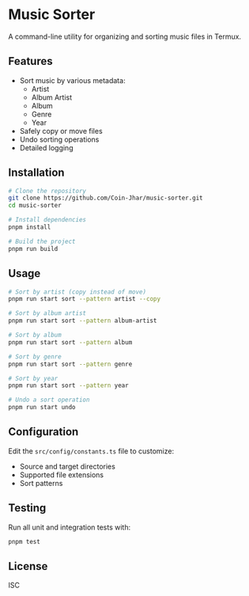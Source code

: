 # Music Sorter

A command-line utility for organizing and sorting music files in Termux.

## Features

- Sort music by various metadata:
  - Artist
  - Album Artist
  - Album
  - Genre
  - Year
- Safely copy or move files
- Undo sorting operations
- Detailed logging

## Installation

```bash
# Clone the repository
git clone https://github.com/Coin-Jhar/music-sorter.git
cd music-sorter

# Install dependencies
pnpm install

# Build the project
pnpm run build
```

## Usage

```bash
# Sort by artist (copy instead of move)
pnpm run start sort --pattern artist --copy

# Sort by album artist
pnpm run start sort --pattern album-artist

# Sort by album
pnpm run start sort --pattern album

# Sort by genre
pnpm run start sort --pattern genre

# Sort by year
pnpm run start sort --pattern year

# Undo a sort operation
pnpm run start undo
```

## Configuration

Edit the `src/config/constants.ts` file to customize:
- Source and target directories
- Supported file extensions
- Sort patterns

## Testing

Run all unit and integration tests with:

```bash
pnpm test
```

## License

ISC
